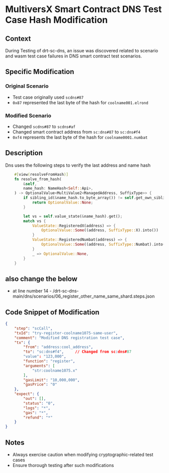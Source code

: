 # MultiversX Smart Contract DNS Test Case Hash Modification

## Context
During Testing of drt-sc-dns, an issue was discovered related to scenario and wasm test case failures in DNS smart contract test scenarios.

## Specific Modification
### Original Scenario
- Test case originally used `scdns#87`
- `0x87` represented the last byte of the hash for `coolname001.elrond`

### Modified Scenario
- Changed `scdns#87` to `scdns#af`
- Changed smart contract address from `sc:dns#87` to `sc:dns#f4`
- `0xf4` represents the last byte of the hash for `coolname0001.numbat` 

## Description
Dns uses the following steps to verify the last address and name hash 

```rust
    #[view(resolveFromHash)]
    fn resolve_from_hash(
        &self,
        name_hash: NameHash<Self::Api>,
    ) -> OptionalValue<MultiValue2<ManagedAddress, SuffixType>> {
        if sibling_id(&name_hash.to_byte_array()) != self.get_own_sibling_id() {
            return OptionalValue::None;
        }

        let vs = self.value_state(&name_hash).get();
        match vs {
            ValueState::RegisteredX(address) => {
                OptionalValue::Some((address, SuffixType::X).into())
            }
            ValueState::RegisteredNumbat(address) => {
                OptionalValue::Some((address, SuffixType::Numbat).into())
            }
            _ => OptionalValue::None,
        }
    }

```
## also change the below 
- at line number 14 - /drt-sc-dns-main/dns/scenarios/06_register_other_name_same_shard.steps.json

## Code Snippet of Modification
```json
{
    "step": "scCall",
    "txId": "try-register-coolname1075-same-user",
    "comment": "Modified DNS registration test case",
    "tx": {
        "from": "address:cool_address",
        "to": "sc:dns#f4",     // Changed from sc:dns#87
        "value": "123,000",
        "function": "register",
        "arguments": [
            "str:coolname1075.x"
        ],
        "gasLimit": "10,000,000",
        "gasPrice": "0"
    },
    "expect": {
        "out": [],
        "status": "0",
        "logs": "*",
        "gas": "*",
        "refund": "*"
    }
}
```

## Notes
- Always exercise caution when modifying cryptographic-related test cases
- Ensure thorough testing after such modifications